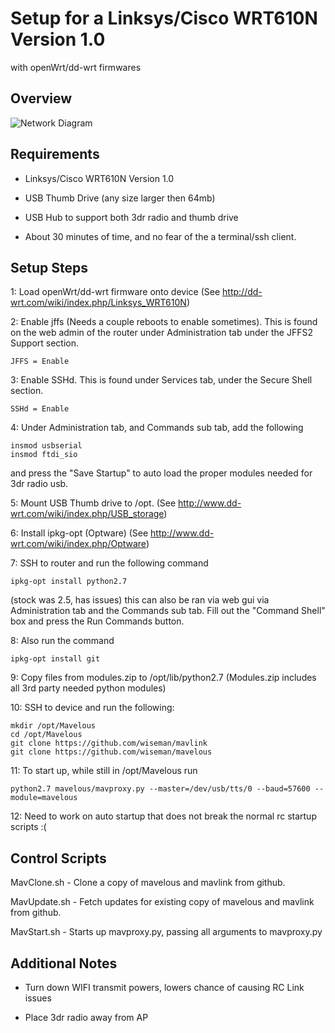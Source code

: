 Setup for a Linksys/Cisco WRT610N Version 1.0 
=============================================
with openWrt/dd-wrt firmwares


Overview
--------
![Network Diagram](https://github.com/wiseman/mavelous/raw/master/screenshots/wrt/wrt-diagram.png)

Requirements
------------
* Linksys/Cisco WRT610N Version 1.0

* USB Thumb Drive (any size larger then 64mb)

* USB Hub to support both 3dr radio and thumb drive

* About 30 minutes of time, and no fear of the a terminal/ssh client.



Setup Steps
-----------
1: Load openWrt/dd-wrt firmware onto device (See http://dd-wrt.com/wiki/index.php/Linksys_WRT610N)

2: Enable jffs (Needs a couple reboots to enable sometimes).  This is found on the web admin of the router under Administration tab under the JFFS2 Support section.

	JFFS = Enable

3: Enable SSHd. This is found under Services tab, under the Secure Shell section.

	SSHd = Enable

4: Under Administration tab, and Commands sub tab, add the following

	insmod usbserial
	insmod ftdi_sio

and press the "Save Startup" to auto load the proper modules needed for 3dr radio usb.


5: Mount USB Thumb drive to /opt.  (See http://www.dd-wrt.com/wiki/index.php/USB_storage)

6: Install ipkg-opt (Optware) (See http://www.dd-wrt.com/wiki/index.php/Optware)

7: SSH to router and run the following command 

	ipkg-opt install python2.7

(stock was 2.5, has issues) this can also be ran via web gui via Administration tab and the Commands sub tab. Fill out the "Command Shell" box and press the Run Commands button.

8: Also run the command 

	ipkg-opt install git

9: Copy files from modules.zip to /opt/lib/python2.7 (Modules.zip includes all 3rd party needed python modules)

10: SSH to device and run the following: 

	mkdir /opt/Mavelous
	cd /opt/Mavelous
	git clone https://github.com/wiseman/mavlink
	git clone https://github.com/wiseman/mavelous

11: To start up, while still in /opt/Mavelous run

	python2.7 mavelous/mavproxy.py --master=/dev/usb/tts/0 --baud=57600 --module=mavelous


12: Need to work on auto startup that does not break the normal rc startup scripts :(


Control Scripts
---------------

MavClone.sh - Clone a copy of mavelous and mavlink from github.

MavUpdate.sh - Fetch updates for existing copy of mavelous and mavlink from github.

MavStart.sh - Starts up mavproxy.py, passing all arguments to mavproxy.py


Additional Notes
----------------
* Turn down WIFI transmit powers, lowers chance of causing RC Link issues

* Place 3dr radio away from AP

